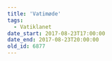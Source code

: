 ```yaml
---
title: 'Vatimøde'
tags:
  - Vatiklanet
date_start: 2017-08-23T17:00:00
date_end: 2017-08-23T20:00:00
old_id: 6877
---
```

